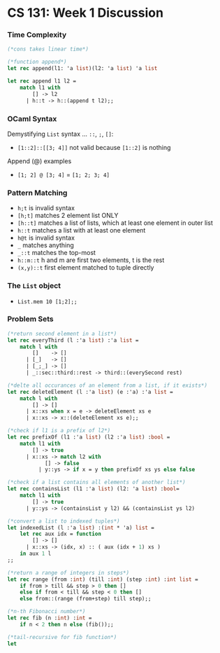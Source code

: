 # CS 131: Week 1 Discussion

### Time Complexity
```ocaml
(*cons takes linear time*)

(*function append*)
let rec append(l1: 'a list)(l2: 'a list) 'a list

let rec append l1 l2 = 
    match l1 with 
        [] -> l2
      | h::t -> h::(append t l2);;
```

### OCaml Syntax

Demystifying `List` syntax ... `::`, `;`, `[]`:
* `[1::2]::[[3; 4]]` not valid because `[1::2]` is nothing

Append (@) examples
* `[1; 2] @ [3; 4]` = `[1; 2; 3; 4]`

### Pattern Matching
* `h;t` is invalid syntax
* `[h;t]` matches 2 element list ONLY
* `[h::t]` matches a list of lists, which at least one element in outer list
* `h::t` matches a list with at least one element
* `h@t` is invalid syntax
* `_` matches anything
* `_::t` matches the top-most 
* `h::m::t` h and m are first two elements, t is the rest
* `(x,y)::t` first element matched to tuple directly

### The `List` object
* `List.mem 10 [1;2];;`

### Problem Sets
```ocaml
(*return second element in a list*)
let rec everyThird (l :'a list) :'a list =
    match l with
        []    -> []
      | [_]   -> []
      | [_;_] -> []
      | _::sec::third::rest -> third::(everySecond rest)

(*delte all occurances of an element from a list, if it exists*)
let rec deleteElement (l :'a list) (e :'a) :'a list =
    match l with
        [] -> []
      | x::xs when x = e -> deleteElement xs e
      | x::xs -> x::(deleteElement xs e);;

(*check if l1 is a prefix of l2*)
let rec prefixOf (l1 :'a list) (l2 :'a list) :bool =
    match l1 with
        [] -> true
      | x::xs -> match l2 with
            [] -> false
          | y::ys -> if x = y then prefixOf xs ys else false 

(*check if a list contains all elements of another list*)
let rec containsList (l1 :'a list) (l2: 'a list) :bool=
    match l1 with
        [] -> true
      | y::ys -> (containsList y l2) && (containsList ys l2)

(*convert a list to indexed tuples*)
let indexedList (l :'a list) :(int * 'a) list =
    let rec aux idx = function
        [] -> []
      | x::xs -> (idx, x) :: ( aux (idx + 1) xs )
    in aux 1 l
;;

(*return a range of integers in steps*)
let rec range (from :int) (till :int) (step :int) :int list = 
    if from > till && step > 0 then []
    else if from < till && step < 0 then []
    else from::(range (from+step) till step);;

(*n-th Fibonacci number*)
let rec fib (n :int) :int =
    if n < 2 then n else (fib());;

(*tail-recursive for fib function*)
let 
```

